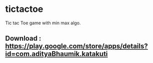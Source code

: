 # tictactoe

Tic tac Toe game with min max algo. 

## Download : https://play.google.com/store/apps/details?id=com.adityaBhaumik.katakuti

